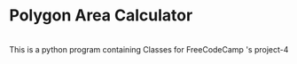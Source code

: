 # Polygon Area Calculator 
<br>
This is a python program containing Classes for FreeCodeCamp 's project-4
